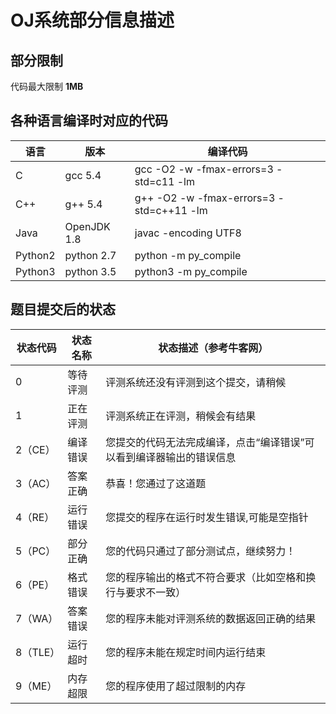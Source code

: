 # OJ系统部分信息描述

## 部分限制

代码最大限制 **1MB**

## 各种语言编译时对应的代码

| 语言    | 版本        | 编译代码                                 |
| ------- | ----------- | ---------------------------------------- |
| C       | gcc 5.4     | gcc -O2 -w -fmax-errors=3 -std=c11 -lm   |
| C++     | g++ 5.4     | g++ -O2 -w -fmax-errors=3 -std=c++11 -lm |
| Java    | OpenJDK 1.8 | javac -encoding UTF8                     |
| Python2 | python 2.7  | python -m py_compile                     |
| Python3 | python 3.5  | python3 -m py_compile                    |

## 题目提交后的状态

| 状态代码 | 状态名称 | 状态描述（参考牛客网） |
| -------- | -------- | -------- |
| 0 | 等待评测         | 评测系统还没有评测到这个提交，请稍候 |
| 1 | 正在评测 | 评测系统正在评测，稍候会有结果 |
| 2（CE） | 编译错误 | 您提交的代码无法完成编译，点击“编译错误”可以看到编译器输出的错误信息 |
| 3（AC） | 答案正确 | 恭喜！您通过了这道题 |
| 4（RE） | 运行错误 | 您提交的程序在运行时发生错误,可能是空指针 |
| 5（PC） | 部分正确 | 您的代码只通过了部分测试点，继续努力！ |
| 6（PE） | 格式错误 | 您的程序输出的格式不符合要求（比如空格和换行与要求不一致） |
| 7（WA） | 答案错误 | 您的程序未能对评测系统的数据返回正确的结果 |
| 8（TLE） | 运行超时 | 您的程序未能在规定时间内运行结束 |
| 9（ME） | 内存超限 | 您的程序使用了超过限制的内存 |


